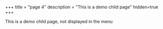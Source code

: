 +++
title = "page 4"
description = "This is a demo child page"
hidden=true
+++

This is a demo child page, not displayed in the menu